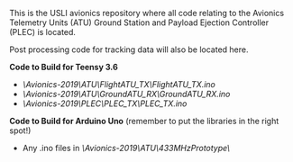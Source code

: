 This is the USLI avionics repository where all code relating to the Avionics Telemetry Units (ATU) Ground Station and Payload Ejection Controller (PLEC) is located.

Post processing code for tracking data will also be located here.

<b>Code to Build for Teensy 3.6</b>
* <i>\Avionics-2019\ATU\FlightATU_TX\FlightATU_TX.ino</i>
* <i>\Avionics-2019\ATU\GroundATU_RX\GroundATU_RX.ino</i>
* <i>\Avionics-2019\PLEC\PLEC_TX\PLEC_TX.ino</i>

<b>Code to Build for Arduino Uno</b> (remember to put the libraries in the right spot!)
* Any .ino files in <i>\Avionics-2019\ATU\433MHzPrototype\ </i>
